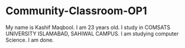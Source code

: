 # Community-Classroom-OP1
My name is Kashif Maqbool.
I am 23 years old.
I study in COMSATS UNIVERSITY ISLAMABAD, SAHIWAL CAMPUS.
I am studying computer Science.
I am done.
